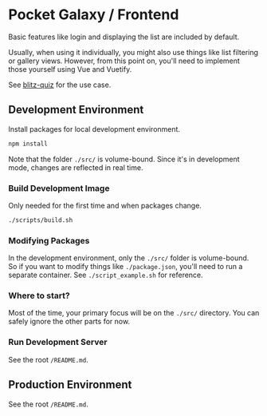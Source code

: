# Pocket Galaxy / Frontend

Basic features like login and displaying the list are included by default.

Usually, when using it individually, you might also use things like list filtering or gallery views.
However, from this point on, you'll need to implement those yourself using Vue and Vuetify.

See [blitz-quiz](https://github.com/theeluwin/blitz-quiz) for the use case.

## Development Environment

Install packages for local development environment.

```bash
npm install
```

Note that the folder `./src/` is volume-bound. Since it's in development mode, changes are reflected in real time.

### Build Development Image

Only needed for the first time and when packages change.

```bash
./scripts/build.sh
```

### Modifying Packages

In the development environment, only the `./src/` folder is volume-bound.
So if you want to modify things like `./package.json`, you'll need to run a separate container.
See `./script_example.sh` for reference.

### Where to start?

Most of the time, your primary focus will be on the `./src/` directory. You can safely ignore the other parts for now.

### Run Development Server

See the root `/README.md`.

## Production Environment

See the root `/README.md`.
